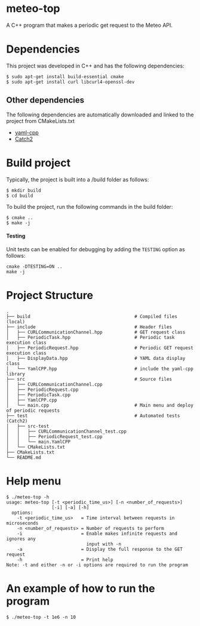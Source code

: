 # meteo-top
A C++ program that makes a periodic get request to the Meteo API.

#  Dependencies

This project was developed in C++ and has the following dependencies:
```
$ sudo apt-get install build-essential cmake
$ sudo apt-get install curl libcurl4-openssl-dev   
```
##  Other dependencies
The following dependencies are automatically downloaded and linked to the project from CMakeLists.txt
- [yaml-cpp](https://github.com/jbeder/yaml-cpp)
- [Catch2](https://github.com/catchorg/Catch2)

# Build project

Typically, the project is built into a /build folder as follows:
```
$ mkdir build
$ cd build
```
To build the project, run the following commands in the build folder:
```
$ cmake ..
$ make -j
```

#### Testing
Unit tests can be enabled for debugging by adding the `TESTING` option as follows:
```
cmake -DTESTING=ON ..
make -j
```
 


# Project Structure

    .
    ├── build                                       # Compiled files (local)
    ├── include                                     # Header files 
    │   ├── CURLCommunicationChannel.hpp            # GET request class
    │   ├── PeriodicTask.hpp                        # Periodic task execution class
    │   ├── PeriodicRequest.hpp                     # Periodic GET request execution class
    │   ├── DisplayData.hpp                         # YAML data display class 
    │   └── YamlCPP.hpp                             # include the yaml-cpp library
    ├── src                                         # Source files 
    │   ├── CURLCommunicationChannel.cpp            
    │   ├── PeriodicRequest.cpp                     
    │   ├── PeriodicTask.cpp                        
    │   ├── YamlCPP.cpp                             
    │   └── main.cpp                                # Main menu and deploy of periodic requests 
    ├── test                                        # Automated tests (Catch2)
    │   ├── src-test                                
    │   │   ├── CURLCommunicationChannel_test.cpp   
    │   │   ├── PeriodicRequest_test.cpp            
    │   │   └── main.YamlCPP                        
    │   └── CMakeLists.txt                          
    ├── CMakeLists.txt
    └── README.md

# Help menu

```
$ ./meteo-top -h
usage: meteo-top [-t <periodic_time_us>] [-n <number_of_requests>] 
                 [-i] [-a] [-h]
  options:
    -t <periodic_time_us>   = Time interval between requests in microseconds
    -n <number_of_requests> = Number of requests to perform
    -i                      = Enable makes infinite requests and ignores any
                              input with -n
    -a                      = Display the full response to the GET request
    -h                      = Print help
Note: -t and either -n or -i options are required to run the program
```


# An example of how to run the program

```
$ ./meteo-top -t 1e6 -n 10
```
